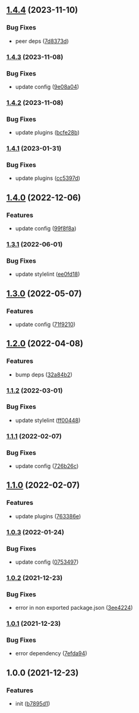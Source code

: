 

## [1.4.4](https://github.com/CyanSalt/stylelint-config-preset/compare/v1.4.3...v1.4.4) (2023-11-10)


### Bug Fixes

* peer deps ([7d8373d](https://github.com/CyanSalt/stylelint-config-preset/commit/7d8373d780de78f18458d9dfdba082a6b7879bc5))

### [1.4.3](https://github.com/CyanSalt/stylelint-config-preset/compare/v1.4.2...v1.4.3) (2023-11-08)


### Bug Fixes

* update config ([9e08a04](https://github.com/CyanSalt/stylelint-config-preset/commit/9e08a048fdd18a3f3d822b809dc30a138da7d0aa))

### [1.4.2](https://github.com/CyanSalt/stylelint-config-preset/compare/v1.4.1...v1.4.2) (2023-11-08)


### Bug Fixes

* update plugins ([bcfe28b](https://github.com/CyanSalt/stylelint-config-preset/commit/bcfe28b3b1e9362fe161e3aa6ee6d469eeb62881))

### [1.4.1](https://github.com/CyanSalt/stylelint-config-preset/compare/v1.4.0...v1.4.1) (2023-01-31)


### Bug Fixes

* update plugins ([cc5397d](https://github.com/CyanSalt/stylelint-config-preset/commit/cc5397d11f72f44592e0eeb3a6fbfdd6527b6be9))

## [1.4.0](https://github.com/CyanSalt/stylelint-config-preset/compare/v1.3.1...v1.4.0) (2022-12-06)


### Features

* update config ([99f8f8a](https://github.com/CyanSalt/stylelint-config-preset/commit/99f8f8a79481f7da52a638c67e5d06e9f6705769))

### [1.3.1](https://github.com/CyanSalt/stylelint-config-preset/compare/v1.3.0...v1.3.1) (2022-06-01)


### Bug Fixes

* update stylelint ([ee0fd18](https://github.com/CyanSalt/stylelint-config-preset/commit/ee0fd183122c5e2b846809c9f7c32a0f360036f7))

## [1.3.0](https://github.com/CyanSalt/stylelint-config-preset/compare/v1.2.0...v1.3.0) (2022-05-07)


### Features

* update config ([71f9210](https://github.com/CyanSalt/stylelint-config-preset/commit/71f92105abb88cc2ffde0567473795ec55e9db68))

## [1.2.0](https://github.com/CyanSalt/stylelint-config-preset/compare/v1.1.2...v1.2.0) (2022-04-08)


### Features

* bump deps ([32a84b2](https://github.com/CyanSalt/stylelint-config-preset/commit/32a84b21272f06702c8baabd92c5e445bb5b0072))

### [1.1.2](https://github.com/CyanSalt/stylelint-config-preset/compare/v1.1.1...v1.1.2) (2022-03-01)


### Bug Fixes

* update stylelint ([ff00448](https://github.com/CyanSalt/stylelint-config-preset/commit/ff00448d048fe7f0fd657506f58e59a97d77e42e))

### [1.1.1](https://github.com/CyanSalt/stylelint-config-preset/compare/v1.1.0...v1.1.1) (2022-02-07)


### Bug Fixes

* update config ([726b26c](https://github.com/CyanSalt/stylelint-config-preset/commit/726b26c99b805aa26b952187a10553e5992ea8ad))

## [1.1.0](https://github.com/CyanSalt/stylelint-config-preset/compare/v1.0.3...v1.1.0) (2022-02-07)


### Features

* update plugins ([763386e](https://github.com/CyanSalt/stylelint-config-preset/commit/763386e80f763f9e8c0d535857dbfd87352373fa))

### [1.0.3](https://github.com/CyanSalt/stylelint-config-preset/compare/v1.0.2...v1.0.3) (2022-01-24)


### Bug Fixes

* update config ([0753497](https://github.com/CyanSalt/stylelint-config-preset/commit/0753497eb4fc743560cd9cb1cae90b7f2deed96d))

### [1.0.2](https://github.com/CyanSalt/stylelint-config-preset/compare/v1.0.1...v1.0.2) (2021-12-23)


### Bug Fixes

* error in non exported package.json ([3ee4224](https://github.com/CyanSalt/stylelint-config-preset/commit/3ee42249eb2bc96ffbbf0fa33a88435b6772f02a))

### [1.0.1](https://github.com/CyanSalt/stylelint-config-preset/compare/v1.0.0...v1.0.1) (2021-12-23)


### Bug Fixes

* error dependency ([7efda94](https://github.com/CyanSalt/stylelint-config-preset/commit/7efda941514a7ea6a921d430f94fad17f016a4bf))

## 1.0.0 (2021-12-23)


### Features

* init ([b7895d1](https://github.com/CyanSalt/stylelint-config-preset/commit/b7895d1714b1eca5d69c2f278cb73197835f939c))
